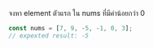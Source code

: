 จงหา element ตัวแรก ใน nums ที่มีค่าน้อยกว่า 0

```js
const nums = [7, 9, -5, -1, 0, 3];
// expexted result: -5
```